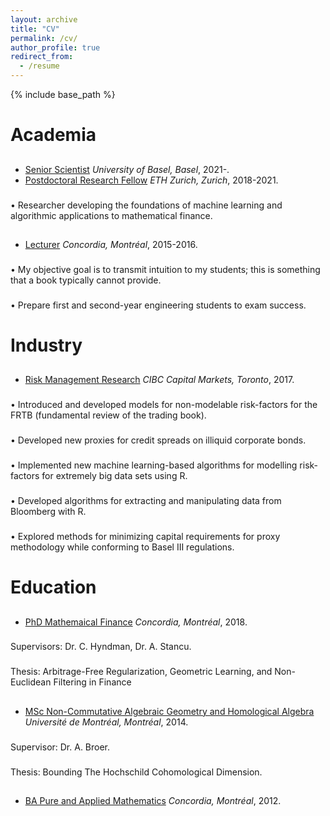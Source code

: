 ```yaml
---
layout: archive
title: "CV"
permalink: /cv/
author_profile: true
redirect_from:
  - /resume
---
```


{% include base_path %}

# Academia
##
- [Senior Scientist](https://dmi.unibas.ch/de/personen/anastasis-kratsios/) *University of Basel, Basel*, 2021-.
- [Postdoctoral Research Fellow](https://math.ethz.ch/the-department/people.html?u=kratsioa) *ETH Zurich, Zurich*, 2018-2021.
###
• Researcher developing the foundations of machine learning and algorithmic applications to mathematical finance.  
##
- [Lecturer](https://www.concordia.ca/) *Concordia, Montréal*, 2015-2016.
###
• My objective goal is to transmit intuition to my students; this is something that a book typically cannot provide.  
###
• Prepare first and second-year engineering students to exam success.  
 

# Industry

##
- [Risk Management Research](https://www.linkedin.com/company/cibc-capital-markets/about/) *CIBC Capital Markets, Toronto*, 2017. 
###
• Introduced and developed models for non-modelable risk-factors for the FRTB (fundamental review of the trading book).
###
• Developed new proxies for credit spreads on illiquid corporate bonds.
###
• Implemented new machine learning-based algorithms for modelling risk-factors for extremely big data sets using R.
###
• Developed algorithms for extracting and manipulating data from Bloomberg with R.
###
• Explored methods for minimizing capital requirements for proxy methodology while conforming to Basel III regulations.

# Education
##
- [PhD Mathemaical Finance](https://spectrum.library.concordia.ca/984318/) *Concordia, Montréal*, 2018. 
###
Supervisors: Dr. C. Hyndman, Dr. A. Stancu.
###
Thesis: Arbitrage-Free Regularization, Geometric Learning, and Non-Euclidean Filtering in Finance

##
- [MSc Non-Commutative Algebraic Geometry and Homological Algebra](https://papyrus.bib.umontreal.ca/xmlui/handle/1866/12814) *Université de Montréal, Montréal*, 2014. 
###
Supervisor: Dr. A. Broer.
###
Thesis: Bounding The Hochschild Cohomological Dimension.
###
##
- [BA Pure and Applied Mathematics](https://www.concordia.ca/) *Concordia, Montréal*, 2012. 
